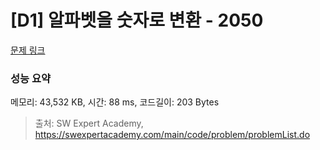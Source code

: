 # [D1] 알파벳을 숫자로 변환 - 2050 

[문제 링크](https://swexpertacademy.com/main/code/problem/problemDetail.do?contestProbId=AV5QLGxKAzQDFAUq) 

### 성능 요약

메모리: 43,532 KB, 시간: 88 ms, 코드길이: 203 Bytes



> 출처: SW Expert Academy, https://swexpertacademy.com/main/code/problem/problemList.do